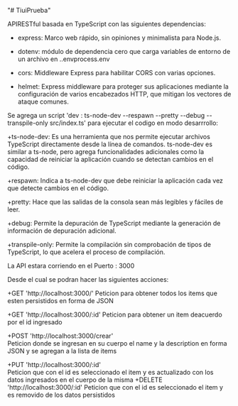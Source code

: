 "# TiuiPrueba" 


APIRESTful basada en TypeScript con las siguientes dependencias:

+ express: Marco web rápido, sin opiniones y minimalista para Node.js.

+ dotenv: módulo de dependencia cero que carga variables de entorno de un archivo en ..envprocess.env

+ cors: Middleware Express para habilitar CORS con varias opciones.

+ helmet: Express middleware para proteger sus aplicaciones mediante la configuración de varios encabezados HTTP, que mitigan los vectores de ataque comunes.

Se agrega un script  'dev : ts-node-dev --respawn --pretty --debug --transpile-only src/index.ts' para ejecutar el codigo en modo desarrrollo:


 +ts-node-dev: Es una herramienta que nos permite ejecutar archivos TypeScript directamente desde la línea de comandos. ts-node-dev es similar a ts-node, pero agrega funcionalidades adicionales como la capacidad de reiniciar la aplicación cuando se detectan cambios en el código.

 +respawn: Indica a ts-node-dev que debe reiniciar la aplicación cada vez que detecte cambios en el código.

 +pretty: Hace que las salidas de la consola sean más legibles y fáciles de leer.

 +debug: Permite la depuración de TypeScript mediante la generación de información de depuración adicional.

 +transpile-only: Permite la compilación sin comprobación de tipos de TypeScript, lo que acelera el proceso de compilación.




La API estara corriendo en el Puerto : 3000

Desde el cual se podran hacer las siguientes acciones:

 +GET 'http://localhost:3000/'
 Peticion para obtener todos los items que esten persistidos en forma de JSON
 
 +GET 'http://localhost:3000/:id'
 Peticion para obtener un item deacuerdo por el id ingresado
 
 +POST 'http://localhost:3000/crear'  
 Peticion donde se ingresan en su cuerpo el name y la description en forma JSON y se agregan a la lista de items
 
 +PUT 'http://localhost:3000/:id'  
 Peticion que con el id es seleccionado el item y es actualizado con los datos ingresados en el cuerpo de la misma
 +DELETE 'http://localhost:3000/:id'
 Peticion que con el id es seleccionado el item y es removido de los datos persistidos
 
 
 
 
 
